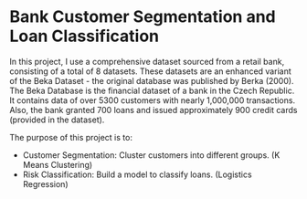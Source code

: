 # Bank Customer Segmentation and Loan Classification
In this project, I use a comprehensive dataset sourced from a retail bank, consisting of a total of 8 datasets. These datasets are an enhanced variant of the Beka Dataset - the original database was published by Berka (2000). The Beka Database is the financial dataset of a bank in the Czech Republic. It contains data of over 5300 customers with nearly 1,000,000 transactions. Also, the bank granted 700 loans and issued approximately 900 credit cards (provided in the dataset).

The purpose of this project is to:

* Customer Segmentation: Cluster customers into different groups. (K Means Clustering)
* Risk Classification: Build a model to classify loans. (Logistics Regression)

